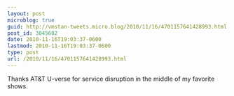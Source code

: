 ```yaml
---
layout: post
microblog: true
guid: http://vmstan-tweets.micro.blog/2010/11/16/4701157641428993.html
post_id: 3045602
date: 2010-11-16T19:03:37-0600
lastmod: 2010-11-16T19:03:37-0600
type: post
url: /2010/11/16/4701157641428993.html
---
```

Thanks AT&T U-verse for service disruption in the middle of my favorite shows.

